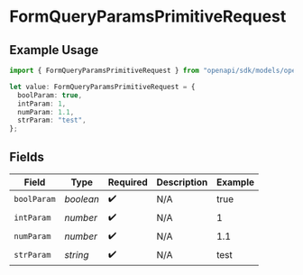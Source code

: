 # FormQueryParamsPrimitiveRequest

## Example Usage

```typescript
import { FormQueryParamsPrimitiveRequest } from "openapi/sdk/models/operations";

let value: FormQueryParamsPrimitiveRequest = {
  boolParam: true,
  intParam: 1,
  numParam: 1.1,
  strParam: "test",
};
```

## Fields

| Field              | Type               | Required           | Description        | Example            |
| ------------------ | ------------------ | ------------------ | ------------------ | ------------------ |
| `boolParam`        | *boolean*          | :heavy_check_mark: | N/A                | true               |
| `intParam`         | *number*           | :heavy_check_mark: | N/A                | 1                  |
| `numParam`         | *number*           | :heavy_check_mark: | N/A                | 1.1                |
| `strParam`         | *string*           | :heavy_check_mark: | N/A                | test               |